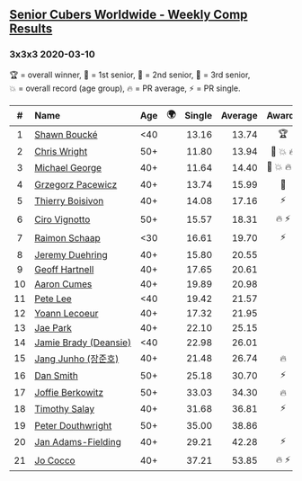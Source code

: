 <style>table {white-space: nowrap;}</style>
<link rel="stylesheet" type="text/css" href="/scw-comp/css/flags.css" />

## [Senior Cubers Worldwide - Weekly Comp Results](/scw-comp/results/)
### 3x3x3 2020-03-10

<span style="white-space: nowrap;">🏆 = overall winner</span>, <span style="white-space: nowrap;">🥇 = 1st senior</span>, <span style="white-space: nowrap;">🥈 = 2nd senior</span>, <span style="white-space: nowrap;">🥉 = 3rd senior</span>, <span style="white-space: nowrap;">💥 = overall record (age group)</span>, <span style="white-space: nowrap;">🔥 = PR average</span>, <span style="white-space: nowrap;">⚡ = PR single</span>.

| # | Name | Age | 🌍 | Single | Average | Awards | Solve 1 | Solve 2 | Solve 3 | Solve 4 | Solve 5 | Video |
| :--: | :-- | :--: | :--: | --: | --: | :--: | --: | --: | --: | --: | --: | :-- |
| 1 | [Shawn Boucké](../../persons/shawn_boucke/333.md) | <40 | <i class="flag flag-US" /> | 13.16 | 13.74 | 🏆 | 13.65 | 14.33 | 13.16 | 14.82 | 13.23 | [Desktop](https://www.facebook.com/events/164742401163863/permalink/164912484480188) / [Mobile](https://m.facebook.com/events/164742401163863?view=permalink&id=164912484480188) |
| 2 | [Chris Wright](../../persons/chris_wright/333.md) | 50+ | <i class="flag flag-GB" /> | 11.80 | 13.94 | 🥇 💥 🔥 | 11.80 | 14.48 | 14.75 | 13.46 | 13.88 | [Desktop](https://www.facebook.com/events/164742401163863/permalink/166336147671155) / [Mobile](https://m.facebook.com/events/164742401163863?view=permalink&id=166336147671155) |
| 3 | [Michael George](../../persons/michael_george/333.md) | 40+ | <i class="flag flag-GB" /> | 11.64 | 14.40 | 🥈 💥 🔥 ⚡ | 11.64 | 15.77 | 14.65 | 12.78 | DNF | [Desktop](https://www.facebook.com/events/164742401163863/permalink/164839624487474) / [Mobile](https://m.facebook.com/events/164742401163863?view=permalink&id=164839624487474) |
| 4 | [Grzegorz Pacewicz](../../persons/grzegorz_pacewicz/333.md) | 40+ | <i class="flag flag-PL" /> | 13.74 | 15.99 | 🥉 | 13.74 | 21.14 | 15.51 | 18.16 | 14.31 | [Desktop](https://www.facebook.com/events/164742401163863/permalink/167261364245300) / [Mobile](https://m.facebook.com/events/164742401163863?view=permalink&id=167261364245300) |
| 5 | [Thierry Boisivon](../../persons/thierry_boisivon/333.md) | 40+ | <i class="flag flag-FR" /> | 14.08 | 17.16 | ⚡ | 19.97 | 15.16 | 14.08 | 18.27 | 18.06 | [Desktop](https://www.facebook.com/events/164742401163863/permalink/166460117658758) / [Mobile](https://m.facebook.com/events/164742401163863?view=permalink&id=166460117658758) |
| 6 | [Ciro Vignotto](../../persons/ciro_vignotto/333.md) | 50+ | <i class="flag flag-IT" /> | 15.57 | 18.31 | 🔥 ⚡ | 17.74 | 20.15 | 17.05 | 22.82 | 15.57 | [Desktop](https://www.facebook.com/events/164742401163863/permalink/165962107708559) / [Mobile](https://m.facebook.com/events/164742401163863?view=permalink&id=165962107708559) |
| 7 | [Raimon Schaap](../../persons/raimon_schaap/333.md) | <30 | <i class="flag flag-NL" /> | 16.61 | 19.70 | ⚡ | 19.69 | 19.90 | 19.50 | 16.61 | 20.27 | [Desktop](https://www.facebook.com/events/164742401163863/permalink/164788741159229) / [Mobile](https://m.facebook.com/events/164742401163863?view=permalink&id=164788741159229) |
| 8 | [Jeremy Duehring](../../persons/jeremy_duehring/333.md) | 40+ | <i class="flag flag-US" /> | 15.80 | 20.55 |  | 21.75 | 20.34 | 24.61 | 19.55 | 15.80 | [Desktop](https://www.facebook.com/events/164742401163863/permalink/167862610851842) / [Mobile](https://m.facebook.com/events/164742401163863?view=permalink&id=167862610851842) |
| 9 | [Geoff Hartnell](../../persons/geoff_hartnell/333.md) | 40+ | <i class="flag flag-GB" /> | 17.65 | 20.61 |  | 17.65 | 22.55 | 19.03 | 24.22 | 20.26 | [Desktop](https://www.facebook.com/events/164742401163863/permalink/165824524388984) / [Mobile](https://m.facebook.com/events/164742401163863?view=permalink&id=165824524388984) |
| 10 | [Aaron Cumes](../../persons/aaron_cumes/333.md) | 40+ | <i class="flag flag-GB" /> | 19.89 | 20.98 |  | 20.57 | 25.34 | 21.01 | 19.89 | 21.35 | [Desktop](https://www.facebook.com/events/164742401163863/permalink/165284231109680) / [Mobile](https://m.facebook.com/events/164742401163863?view=permalink&id=165284231109680) |
| 11 | [Pete Lee](../../persons/pete_lee/333.md) | <40 | <i class="flag flag-GB" /> | 19.42 | 21.57 |  | 22.35 | 20.10 | 19.42 | 22.26 | 24.79 | [Desktop](https://www.facebook.com/events/164742401163863/permalink/167469494224487) / [Mobile](https://m.facebook.com/events/164742401163863?view=permalink&id=167469494224487) |
| 12 | [Yoann Lecoeur](../../persons/yoann_lecoeur/333.md) | 40+ | <i class="flag flag-FR" /> | 17.32 | 21.95 |  | 21.77 | 25.37 | 17.32 | 23.12 | 20.97 | [Desktop](https://www.facebook.com/events/164742401163863/permalink/167223714249065) / [Mobile](https://m.facebook.com/events/164742401163863?view=permalink&id=167223714249065) |
| 13 | [Jae Park](../../persons/jae_park/333.md) | 40+ | <i class="flag flag-US" /> | 22.10 | 25.15 |  | 29.75 | 26.59 | 22.10 | 23.52 | 25.34 | [Desktop](https://www.facebook.com/events/164742401163863/permalink/164836874487749) / [Mobile](https://m.facebook.com/events/164742401163863?view=permalink&id=164836874487749) |
| 14 | [Jamie Brady (Deansie)](../../persons/jamie_brady/333.md) | <40 | <i class="flag flag-GB" /> | 22.98 | 26.01 |  | 23.53 | 30.90 | 24.74 | 29.76 | 22.98 | [Desktop](https://www.facebook.com/events/164742401163863/permalink/166786534292783) / [Mobile](https://m.facebook.com/events/164742401163863?view=permalink&id=166786534292783) |
| 15 | [Jang Junho (장준호)](../../persons/jang_junho/333.md) | 40+ | <i class="flag flag-KR" /> | 21.48 | 26.74 | 🔥 | 30.50 | 24.12 | 21.48 | 25.61 | 31.94 | [Desktop](https://www.facebook.com/events/164742401163863/permalink/167767190861384) / [Mobile](https://m.facebook.com/events/164742401163863?view=permalink&id=167767190861384) |
| 16 | [Dan Smith](../../persons/dan_smith/333.md) | 50+ | <i class="flag flag-US" /> | 25.18 | 30.70 | ⚡ | 31.40 | 32.61 | 25.18 | 28.10 | 33.24 | [Desktop](https://www.facebook.com/events/164742401163863/permalink/165165907788179) / [Mobile](https://m.facebook.com/events/164742401163863?view=permalink&id=165165907788179) |
| 17 | [Joffie Berkowitz](../../persons/joffie_berkowitz/333.md) | 50+ | <i class="flag flag-ZA" /> | 33.03 | 34.30 | 🔥 | 33.11 | 39.28 | 33.25 | 36.55 | 33.03 | [Desktop](https://www.facebook.com/events/164742401163863/permalink/167793530858750) / [Mobile](https://m.facebook.com/events/164742401163863?view=permalink&id=167793530858750) |
| 18 | [Timothy Salay](../../persons/timothy_salay/333.md) | 40+ | <i class="flag flag-US" /> | 31.68 | 36.81 | ⚡ | 43.99 | 33.02 | 35.02 | 31.68 | 42.40 | [Desktop](https://www.facebook.com/events/164742401163863/permalink/164951044476332) / [Mobile](https://m.facebook.com/events/164742401163863?view=permalink&id=164951044476332) |
| 19 | [Peter Douthwright](../../persons/peter_douthwright/333.md) | 50+ | <i class="flag flag-CA" /> | 35.00 | 38.86 |  | 37.64 | 50.36 | 39.86 | 35.00 | 39.07 | [Desktop](https://www.facebook.com/events/164742401163863/permalink/167786264192810) / [Mobile](https://m.facebook.com/events/164742401163863?view=permalink&id=167786264192810) |
| 20 | [Jan Adams-Fielding](../../persons/jan_adams_fielding/333.md) | 40+ | <i class="flag flag-GB" /> | 29.21 | 42.28 | ⚡ | 38.03 | 53.20 | 51.10 | 29.21 | 37.70 | [Desktop](https://www.facebook.com/events/164742401163863/permalink/167427024228734) / [Mobile](https://m.facebook.com/events/164742401163863?view=permalink&id=167427024228734) |
| 21 | [Jo Cocco](../../persons/jo_cocco/333.md) | 40+ | <i class="flag flag-GB" /> | 37.21 | 53.85 | 🔥 ⚡ | 50.81 | 51.57 | 59.16 | 37.21 | 1:06.16 | [Desktop](https://www.facebook.com/events/164742401163863/permalink/168022254169211) / [Mobile](https://m.facebook.com/events/164742401163863?view=permalink&id=168022254169211) |

<!-- Global site tag (gtag.js) - Google Analytics -->
<script async src="https://www.googletagmanager.com/gtag/js?id=UA-86348435-3"></script>
<script>window.dataLayer = window.dataLayer || []; function gtag() {dataLayer.push(arguments);} gtag('js', new Date()); gtag('config', 'UA-86348435-3');</script>
